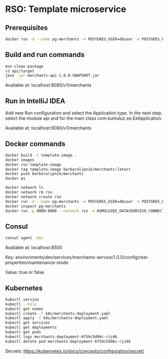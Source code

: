 # RSO: Template microservice

## Prerequisites

```bash
docker run -d --name pg-merchants -e POSTGRES_USER=dbuser -e POSTGRES_PASSWORD=postgres -e POSTGRES_DB=merchants -p 5432:5432 postgres:13
```

## Build and run commands
```bash
mvn clean package
cd api/target
java -jar merchants-api-1.0.0-SNAPSHOT.jar
```
Available at: localhost:8080/v1/merchants

## Run in IntelliJ IDEA
Add new Run configuration and select the Application type. In the next step, select the module api and for the main class com.kumuluz.ee.EeApplication.

Available at: localhost:8080/v1/merchants

## Docker commands
```bash
docker build -t template-image .   
docker images
docker run template-image    
docker tag template-image barbaralipnik/merchants:latest  
docker push barbaralipnik/merchants
docker ps
```

```bash
docker network ls  
docker network rm rso
docker network create rso
docker run -d --name pg-merchants -e POSTGRES_USER=dbuser -e POSTGRES_PASSWORD=postgres -e POSTGRES_DB=merchants -p 5432:5432 --network rso postgres:13
docker inspect pg-merchants
docker run -p 8080:8080 --network rso -e KUMULUZEE_DATASOURCES0_CONNECTIONURL=jdbc:postgresql://pg-merchants:5432/merchants barbaralipnik/merchants:latest
```

## Consul
```bash
consul agent -dev
```
Available at: localhost:8500

Key: environments/dev/services/merchants-service/1.0.0/config/rest-properties/maintenance-mode

Value: true or false

## Kubernetes
```bash
kubectl version
kubectl --help
kubectl get nodes
kubectl create -f k8s/merchants-deployment.yaml 
kubectl apply -f k8s/merchants-deployment.yaml 
kubectl get services 
kubectl get deployments
kubectl get pods
kubectl logs merchants-deployment-6f59c5d96c-rjz46
kubectl delete pod merchants-deployment-6f59c5d96c-rjz46
```
Secrets: https://kubernetes.io/docs/concepts/configuration/secret/

